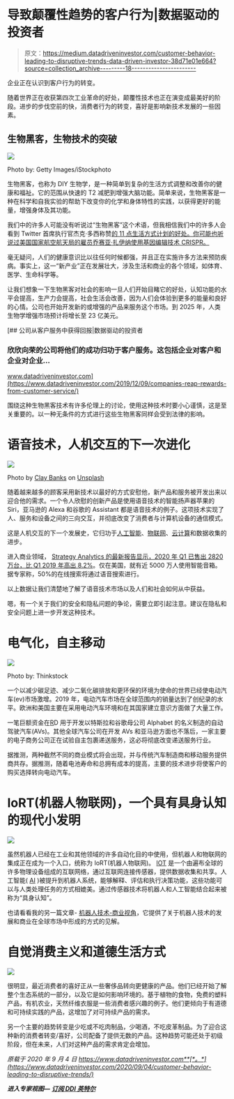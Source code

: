 # 导致颠覆性趋势的客户行为|数据驱动的投资者

> 原文：<https://medium.datadriveninvestor.com/customer-behavior-leading-to-disruptive-trends-data-driven-investor-38d71e01e664?source=collection_archive---------18----------------------->

企业正在认识到客户行为的转变。

随着世界正在收获第四次工业革命的好处，颠覆性技术也正在演变成最美好的阶段。进步的步伐空前的快，消费者行为的转变，喜好是影响新技术发展的一些因素。

## **生物黑客，生物技术的突破**

![](img/de6f37a7a6fde2e7ae18f46ad868c773.png)

Photo by: Getty Images/iStockphoto

生物黑客，也称为 DIY 生物学，是一种简单到复杂的生活方式调整和改善你的健康和福祉。它的范围从快速的 T2 减肥到增强大脑功能。简单来说，生物黑客是一种在科学和自我实验的帮助下改变你的化学和身体特性的实践，以获得更好的能量，增强身体及其功能。

我们中的许多人可能没有听说过“生物黑客”这个术语，但我相信我们中的许多人会看到 Twitter 首席执行官杰克·多西称赞[的 11 点生活方式计划的好处。你可能也听说过美国国家航空航天局的雇员乔赛亚·扎伊纳使用基因编辑技术 CRISPR。](https://www.nytimes.com/2019/05/02/fashion/jack-dorsey-influencer.html)

毫无疑问，人们的健康意识比以往任何时候都强，并且正在实施许多方法来预防疾病。事实上，这一“新产业”正在发展壮大，涉及生活和商业的各个领域，如体育、医学、生命科学等。

让我们想象一下生物黑客对社会的影响一旦人们开始目睹它的好处，认知功能的水平会提高，生产力会提高，社会生活会改善，因为人们会体验到更多的能量和良好的心情。公司也开始开发新的或增强的产品来服务这个市场。到 2025 年，人类生物学增强市场预计将增长至 23 亿美元。

[](https://www.datadriveninvestor.com/2019/12/09/companies-reap-rewards-from-customer-service/) [## 公司从客户服务中获得回报|数据驱动的投资者

### 欣欣向荣的公司将他们的成功归功于客户服务。这包括企业对客户和企业对企业…

www.datadriveninvestor.com](https://www.datadriveninvestor.com/2019/12/09/companies-reap-rewards-from-customer-service/) 

围绕这种生物黑客技术有许多伦理上的讨论，使用这种技术时要小心谨慎，这是至关重要的。以一种无条件的方式进行这些生物黑客同样会受到法律的影响。

# 语音技术，人机交互的下一次进化

![](img/763bac3b01d49631e8724e1202549363.png)

Photo by [Clay Banks](https://unsplash.com/@claybanks?utm_source=medium&utm_medium=referral) on [Unsplash](https://unsplash.com?utm_source=medium&utm_medium=referral)

随着越来越多的顾客采用新技术以最好的方式安慰他，新产品和服务被开发出来以迎合他的需求。一个令人欣慰的创新产品是使用语音技术的智能扬声器苹果的 Siri，亚马逊的 Alexa 和谷歌的 Assistant 都是语音技术的例子。这项技术实现了人、服务和设备之间的三向交互，并彻底改变了消费者与计算机设备的通信模式。

这是人机交互的下一个发展史，它归功于[人工智能](https://www.datadriveninvestor.com/glossary/artificial-intelligence/)、[物联网](https://www.datadriveninvestor.com/glossary/internet-of-things/)、[云计算](https://www.datadriveninvestor.com/glossary/cloud-computing/)和数据收集的进步。

进入商业领域， [Strategy Analytics 的最新报告显示，2020 年 Q1 已售出 2820 万台，比 Q1 2019 年高出 8.2%](https://timesofindia.indiatimes.com/gadgets-news/amazon-continues-to-beat-google-apple-in-the-smart-speaker-market/articleshow/75755234.cms)。仅在美国，就有近 5000 万人使用智能音箱。据专家称，50%的在线搜索将通过语音搜索进行。

以上数据让我们清楚地了解了语音技术市场以及人们和社会如何从中获益。

嗯，有一个关于我们的安全和隐私问题的争论，需要立即引起注意。建议在隐私和安全问题上进一步开发这种技术。

# 电气化，自主移动

![](img/4f04f54df51843415433eade8f652eba.png)

Photo by: Thinkstock

一个以减少碳足迹、减少二氧化碳排放和更环保的环境为使命的世界已经使电动汽车(ev)市场激增。2019 年，电动汽车市场在全球范围内的销量达到了创纪录的水平。欧洲和美国主要在采用电动汽车环境和在其国家建立意识方面做了大量工作。

一笔巨额资金在[R](https://www.datadriveninvestor.com/glossary/r/)D 用于开发以特斯拉和谷歌母公司 Alphabet 的名义制造的自动驾驶汽车(AVs)。其他全球汽车公司在开发 AVs 和亚马逊方面也不落后，一家主要的电子商务公司正在试验自主包裹递送服务，这必将彻底改变递送服务行业。

据推测，两种截然不同的商业模式将会出现，并与传统汽车制造商和移动服务提供商共存。据推测，随着电池寿命和总拥有成本的提高，主要的技术进步将使客户的购买选择转向电动汽车。

# IoRT(机器人物联网)，一个具有具身认知的现代小发明

![](img/9f5b677d86b374c122010392edc808d9.png)

虽然机器人已经在工业和其他领域的许多自动化目的中使用，但机器人和物联网的集成正在成为一个入口，统称为 IoRT(机器人物联网)。 [IOT](https://www.datadriveninvestor.com/glossary/internet-of-things/) 是一个由遍布全球的许多物理设备组成的互联网络，通过互联网连接传感器，提供数据收集和共享。人工智能( [AI](https://www.datadriveninvestor.com/glossary/artificial-intelligence/) )被提升到机器人系统，能够解释、评估和执行决策功能，这些功能可以与人类处理任务的方式相媲美。通过传感器技术将机器人和人工智能结合起来被称为“具身认知”。

也请看看我的另一篇文章- [机器人技术-商业视角](https://www.datadriveninvestor.com/2020/08/19/robotics-a-business-perspective/)，它提供了关于机器人技术的发展和商业在全球市场中形成的方式的见解。

# 自觉消费主义和道德生活方式

![](img/1330a9dbff3fa3181bdf75c3c95e9809.png)

很明显，最近消费者的喜好正从一些奢侈品转向更健康的产品。他们已经开始了解整个生态系统的一部分，以及它是如何影响环境的。基于植物的食物，免费的塑料产品，有机农业，天然纤维衣服是一些消费者感兴趣的例子。他们更倾向于有道德和可持续实践的产品，这增加了对可持续产品的需求。

另一个主要的趋势转变是少吃或不吃肉制品，少喝酒，不吃皮革制品。为了迎合这种新的消费者转变/喜好，公司配备了提供无数的产品。这种趋势可能还处于初级阶段，但在未来，人们对这种产品的需求肯定会增加。

*原载于 2020 年 9 月 4 日 https://www.datadriveninvestor.com**[*。*](https://www.datadriveninvestor.com/2020/09/04/customer-behavior-leading-to-disruptive-trends/)*

***进入专家视图—** [**订阅 DDI 英特尔**](https://datadriveninvestor.com/ddi-intel)*